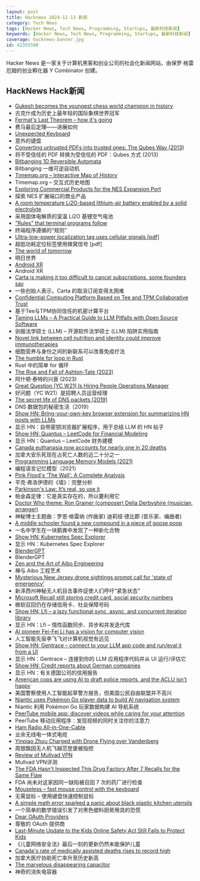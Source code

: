 ```yaml
---
layout: post
title: Hacknews 2024-12-13 新闻
category: Tech News
tags: [Hacker News, Tech News, Programming, Startups, 最新科技新闻]
keywords: [Hacker News, Tech News, Programming, Startups, 最新科技新闻]
coverage: hacknews-banner.jpg
id: 42355590
---
```


Hacker News 是一家关于计算机黑客和创业公司的社会化新闻网站，由保罗·格雷厄姆的创业孵化器 Y Combinator 创建。

## HackNews Hack新闻

- [Gukesh becomes the youngest chess world champion in history](https://lichess.org/@/Lichess/blog/wcc-2024-round-14-gukesh-becomes-the-youngest-world-champion-in-history/cDggdNZw)
- 古克什成为历史上最年轻的国际象棋世界冠军
- [Fermat's Last Theorem – how it's going](https://xenaproject.wordpress.com/2024/12/11/fermats-last-theorem-how-its-going/)
- 费马最后定理——进展如何
- [Unexpected Keyboard](https://github.com/Julow/Unexpected-Keyboard)
- 意外的键盘
- [Converting untrusted PDFs into trusted ones: The Qubes Way (2013)](https://blog.invisiblethings.org/2013/02/21/converting-untrusted-pdfs-into-trusted.html)
- 将不受信任的 PDF 转换为受信任的 PDF：Qubes 方式 (2013)
- [Bitbanging 1D Reversible Automata](https://richiejp.com/1d-reversible-automata)
- Bitbanging 一维可逆自动机
- [Timemap.org – Interactive Map of History](https://www.oldmapsonline.org/en/history/regions)
- Timemap.org – 交互式历史地图
- [Exploring Commercial Products for the NES Expansion Port](https://tedium.co/2024/12/02/nintendo-expansion-port-history/)
- 探索 NES 扩展端口的商业产品
- [A room temperature Li2O-based lithium-air battery enabled by a solid electrolyte](https://www.science.org/doi/10.1126/science.abq1347)
- 采用固体电解质的室温 Li2O 基锂空气电池
- ["Rules" that terminal programs follow](https://jvns.ca/blog/2024/11/26/terminal-rules/)
- 终端程序遵循的“规则”
- [Ultra-low-power localization tag uses cellular signals [pdf]](https://www.cs.umd.edu/~nakul/assets/papers/litefoot_sensys2024_nakul.pdf)
- 超低功耗定位标签使用蜂窝信号 [pdf]
- [The world of tomorrow](https://worksinprogress.co/issue/the-world-of-tomorrow/)
- 明日世界
- [Android XR](https://blog.google/products/android/android-xr/)
- Android XR
- [Carta is making it too difficult to cancel subscriptions, some founders say](https://techcrunch.com/2024/12/12/carta-is-making-it-too-difficult-to-cancel-subscriptions-some-founders-say/)
- 一些创始人表示，Carta 的取消订阅变得太困难
- [Confidential Computing Platform Based on Tee and TPM Collaborative Trust](https://arxiv.org/abs/2412.03842)
- 基于Tee与TPM协同信任的机密计算平台
- [Taming LLMs – A Practical Guide to LLM Pitfalls with Open Source Software](https://www.souzatharsis.com/tamingLLMs/markdown/toc.html)
- 驯服法学硕士 (LLM) – 开源软件法学硕士 (LLM) 陷阱实用指南
- [Novel link between cell nutrition and identity could improve immunotherapies](https://www.genengnews.com/topics/translational-medicine/novel-link-between-cell-nutrition-and-identity-could-improve-immunotherapies/)
- 细胞营养与身份之间的新联系可以改善免疫疗法
- [The humble for loop in Rust](https://blog.startifact.com/posts/humble-for-loop-rust/)
- Rust 中的简单 for 循环
- [The Rise and Fall of Ashton-Tate (2023)](https://www.abortretry.fail/p/the-rise-and-fall-of-ashton-tate)
- 阿什顿·泰特的兴衰 (2023)
- [Great Question (YC W21) Is Hiring People Operations Manager](https://www.ycombinator.com/companies/great-question/jobs/QnZ7Jyj-great-question-w21-is-hiring-people-operations-manager-to-democratize-ux-research-at-scale)
- 好问题（YC W21）是招聘人员运营经理
- [The secret life of DNS packets (2019)](https://stripe.com/blog/secret-life-of-dns)
- DNS 数据包的秘密生活（2019）
- [Show HN: Bring-your-own-key browser extension for summarizing HN posts with LLMs](https://github.com/ivanyu/hn-tldr-extension)
- 显示 HN：自带密钥浏览器扩展程序，用于总结 LLM 的 HN 帖子
- [Show HN: Quantus – LeetCode for Financial Modeling](https://quantus.finance/)
- 显示 HN：Quantus – LeetCode 财务建模
- [Canada euthanasia now accounts for nearly one in 20 deaths](https://www.bbc.com/news/articles/c0j1z14p57po)
- 加拿大安乐死现在占死亡人数的近二十分之一
- [Programming Language Memory Models (2021)](https://research.swtch.com/plmm)
- 编程语言记忆模型（2021）
- [Pink Floyd's 'The Wall': A Complete Analysis](https://thewallanalysis.com/)
- 平克·弗洛伊德的《墙》：完整分析
- [Parkinson's Law: It’s real, so use it](https://theengineeringmanager.substack.com/p/parkinsons-law-its-real-so-use-it)
- 帕金森定律：它是真实存在的，所以要利用它
- [Doctor Who theme: Ron Grainer (composer) Delia Derbyshire (musician, arranger)](https://www.nfsa.gov.au/collection/curated/asset/102424-doctor-who-theme-ron-grainer-composer-and-delia-derbyshire-musician)
- 神秘博士主题曲：罗恩·格雷纳 (作曲家) 迪莉娅·德比郡 (音乐家、编曲者)
- [A middle schooler found a new compound in a piece of goose poop](https://phys.org/news/2024-12-middle-schooler-compound-piece-goose.html)
- 一名中学生在一块鹅粪中发现了一种新化合物
- [Show HN: Kubernetes Spec Explorer](https://kubespec.dev/)
- 显示 HN：Kubernetes Spec Explorer
- [BlenderGPT](https://www.blendergpt.org/)
- BlenderGPT
- [Zen and the Art of Aibo Engineering](https://spectrum.ieee.org/aibo)
- 禅与 Aibo 工程艺术
- [Mysterious New Jersey drone sightings prompt call for 'state of emergency'](https://www.theguardian.com/us-news/2024/dec/11/new-jersey-drone-sightings-state-of-emergency)
- 新泽西州神秘无人机目击事件促使人们呼吁“紧急状态”
- [Microsoft Recall still storing credit card, social security numbers](https://www.tomshardware.com/software/windows/microsoft-recall-screenshots-credit-cards-and-social-security-numbers-even-with-the-sensitive-information-filter-enabled)
- 微软召回仍在存储信用卡、社会保障号码
- [Show HN: Lfi – a lazy functional sync, async, and concurrent iteration library](https://lfi.dev/)
- 显示 HN：Lfi – 惰性函数同步、异步和并发迭代库
- [AI pioneer Fei-Fei Li has a vision for computer vision](https://spectrum.ieee.org/fei-fei-li-world-labs)
- 人工智能先驱李飞飞对计算机视觉有远见
- [Show HN: Gentrace – connect to your LLM app code and run/eval it from a UI](https://gentrace.ai/)
- 显示 HN：Gentrace – 连接到你的 LLM 应用程序代码并从 UI 运行/评估它
- [Show HN: Credit reports about German companies](https://bonscore.org/)
- 显示 HN：有关德国公司的信用报告
- [American cops are using AI to draft police reports, and the ACLU isn't happy](https://www.theregister.com/2024/12/12/aclu_ai_police_report/)
- 美国警察使用人工智能起草警方报告，但美国公民自由联盟并不高兴
- [Niantic uses Pokémon Go player data to build AI navigation system](https://arstechnica.com/ai/2024/11/niantic-uses-pokemon-go-player-data-to-build-ai-navigation-system/)
- Niantic 利用 Pokémon Go 玩家数据构建 AI 导航系统
- [PeerTube mobile app: discover videos while caring for your attention](https://joinpeertube.org/news/peertube-app)
- PeerTube 移动应用程序：发现视频的同时关注你的注意力
- [Ham Radio All-in-One-Cable](https://github.com/skuep/AIOC)
- 业余无线电一体式电缆
- [Yinpiao Zhou Charged with Drone Flying over Vandenberg](https://www.justice.gov/usao-cdca/pr/brentwood-man-arrested-allegedly-flying-drone-over-and-photographing-vandenberg-space)
- 周银飘因无人机飞越范登堡被指控
- [Review of Mullvad VPN](https://x41-dsec.de/news/2024/12/11/mullvad/)
- Mullvad VPN评测
- [The FDA Hasn't Inspected This Drug Factory After 7 Recalls for the Same Flaw](https://www.propublica.org/article/glenmark-pharmaceuticals-recalls-fda-oversight)
- FDA 尚未对这家因同一缺陷被召回 7 次的药厂进行检查
- [Mouseless – fast mouse control with the keyboard](https://mouseless.click/)
- 无需鼠标 – 使用键盘快速控制鼠标
- [A simple math error sparked a panic about black plastic kitchen utensils](https://nationalpost.com/news/canada/black-plastic)
- 一个简单的数学错误引发了对黑色塑料厨房用具的恐慌
- [Dear OAuth Providers](https://pilcrowonpaper.com/blog/dear-oauth-providers/)
- 尊敬的 OAuth 提供商
- [Last-Minute Update to the Kids Online Safety Act Still Fails to Protect Kids](https://www.eff.org/deeplinks/2024/12/xs-last-minute-update-kids-online-safety-act-still-fails-protect-kids-or-adults)
- 《儿童网络安全法》最后一刻的更新仍然未能保护儿童
- [Canada's rate of medically assisted deaths rises to record high](https://www.theguardian.com/world/2024/dec/12/canada-medically-assisted-death)
- 加拿大医疗协助死亡率升至历史新高
- [The marvelous disappearing capacitor](https://lcamtuf.substack.com/p/the-marvelous-disappearing-capacitor)
- 神奇的消失电容器

